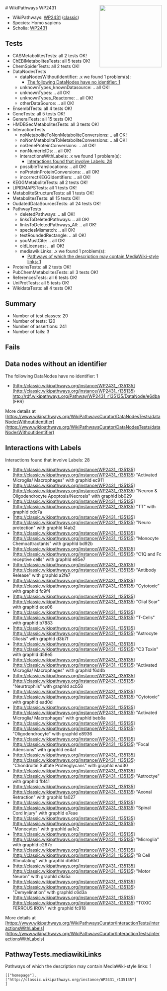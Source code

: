 <img style="float: right; width: 200px" src="https://upload.wikimedia.org/wikipedia/commons/thumb/8/83/Wplogo_with_text_500.png/640px-Wplogo_with_text_500.png" />
# WikiPathways WP2431

* WikiPathways: [WP2431](https://wikipathways.org/pathways/WP2431) ([classic](https://classic.wikipathways.org/instance/WP2431))
* Species: Homo sapiens
* Scholia: [WP2431](https://scholia.toolforge.org/wikipathways/WP2431)
## Tests
* CASMetabolitesTests: all 2 tests OK!
* ChEBIMetabolitesTests: all 5 tests OK!
* ChemSpiderTests: all 2 tests OK!
* DataNodesTests
    * dataNodesWithoutIdentifier: .x we found 1 problem(s):
        * [The following DataNodes have no identifier: 1](#d2d32fa0)
    * unknownTypes_knownDatasource: .. all OK!
    * unknownTypes: .. all OK!
    * unknownTypes_Reactome: .. all OK!
    * otherDataSource: .. all OK!
* EnsemblTests: all 4 tests OK!
* GeneTests: all 5 tests OK!
* GeneralTests: all 15 tests OK!
* HMDBSecMetabolitesTests: all 3 tests OK!
* InteractionTests
    * noMetaboliteToNonMetaboliteConversions: .. all OK!
    * noNonMetaboliteToMetaboliteConversions: .. all OK!
    * noGeneProteinConversions: .. all OK!
    * nonNumericIDs: .. all OK!
    * interactionsWithLabels: .x we found 1 problem(s):
        * [Interactions found that involve Labels: 28](#fe97a8df)
    * possibleTranslocations: .. all OK!
    * noProteinProteinConversions: .. all OK!
    * incorrectKEGGIdentifiers: .. all OK!
* KEGGMetaboliteTests: all 2 tests OK!
* LIPIDMAPSTests: all 1 tests OK!
* MetaboliteStructureTests: all 1 tests OK!
* MetabolitesTests: all 15 tests OK!
* OudatedDataSourcesTests: all 24 tests OK!
* PathwayTests
    * deletedPathways: .. all OK!
    * linksToDeletedPathways: .. all OK!
    * linksToDeletedPathways_All: .. all OK!
    * speciesMismatch: .. all OK!
    * testRoundedRectangle: .. all OK!
    * youMustCite: .. all OK!
    * oldLicenses: .. all OK!
    * mediawikiLinks: .x we found 1 problem(s):
        * [Pathways of which the description may contain MediaWiki-style links: 1](#da69cf45)
* ProteinsTests: all 2 tests OK!
* PubChemMetabolitesTests: all 3 tests OK!
* ReferencesTests: all 6 tests OK!
* UniProtTests: all 5 tests OK!
* WikidataTests: all 4 tests OK!


## Summary

* Number of test classes: 20
* Number of tests: 120
* Number of assertions: 241
* Number of fails: 3

## Fails

<a name="d2d32fa0" />

## Data nodes without an identifier

The following DataNodes have no identifier: 1

* [http://classic.wikipathways.org/instance/WP2431_r135135](http://classic.wikipathways.org/instance/WP2431_r135135) http://rdf.wikipathways.org/Pathway/WP2431_r135135/DataNode/e6dba (FBR)


More details at [https://www.wikipathways.org/WikiPathwaysCurator/DataNodesTests/dataNodesWithoutIdentifier](https://www.wikipathways.org/WikiPathwaysCurator/DataNodesTests/dataNodesWithoutIdentifier)

<a name="fe97a8df" />

## Interactions with Labels

Interactions found that involve Labels: 28

* [http://classic.wikipathways.org/instance/WP2431_r135135](http://classic.wikipathways.org/instance/WP2431_r135135) "Activated Microglia/
Macrophages" with graphId ec911
* [http://classic.wikipathways.org/instance/WP2431_r135135](http://classic.wikipathways.org/instance/WP2431_r135135) "Neuron & 
Oligodendrocyte
Apoptosis/Necrosis" with graphId bb029
* [http://classic.wikipathways.org/instance/WP2431_r135135](http://classic.wikipathways.org/instance/WP2431_r135135) "TT" with graphId cdc7a
* [http://classic.wikipathways.org/instance/WP2431_r135135](http://classic.wikipathways.org/instance/WP2431_r135135) "Neuro protection" with graphId f4ab2
* [http://classic.wikipathways.org/instance/WP2431_r135135](http://classic.wikipathways.org/instance/WP2431_r135135) "Monocyte Chemoattractants" with graphId bd92b
* [http://classic.wikipathways.org/instance/WP2431_r135135](http://classic.wikipathways.org/instance/WP2431_r135135) "C1Q and Fc receptive cells" with graphId e85e7
* [http://classic.wikipathways.org/instance/WP2431_r135135](http://classic.wikipathways.org/instance/WP2431_r135135) "Antibody Release" with graphId a2fe7
* [http://classic.wikipathways.org/instance/WP2431_r135135](http://classic.wikipathways.org/instance/WP2431_r135135) "Cytotoxic" with graphId fc9f4
* [http://classic.wikipathways.org/instance/WP2431_r135135](http://classic.wikipathways.org/instance/WP2431_r135135) "Glial Scar" with graphId ece06
* [http://classic.wikipathways.org/instance/WP2431_r135135](http://classic.wikipathways.org/instance/WP2431_r135135) "T-Cells" with graphId b7883
* [http://classic.wikipathways.org/instance/WP2431_r135135](http://classic.wikipathways.org/instance/WP2431_r135135) "Astrocyte Gliosis" with graphId d3b7f
* [http://classic.wikipathways.org/instance/WP2431_r135135](http://classic.wikipathways.org/instance/WP2431_r135135) "C3 Toxin" with graphId d58e5
* [http://classic.wikipathways.org/instance/WP2431_r135135](http://classic.wikipathways.org/instance/WP2431_r135135) "Activated Microglia/
Macrophages" with graphId f6d4b
* [http://classic.wikipathways.org/instance/WP2431_r135135](http://classic.wikipathways.org/instance/WP2431_r135135) "Neurtrophils" with graphId acb58
* [http://classic.wikipathways.org/instance/WP2431_r135135](http://classic.wikipathways.org/instance/WP2431_r135135) "Cytotoxic" with graphId ead0d
* [http://classic.wikipathways.org/instance/WP2431_r135135](http://classic.wikipathways.org/instance/WP2431_r135135) "Activated Microglia/
Macrophages" with graphId beb8a
* [http://classic.wikipathways.org/instance/WP2431_r135135](http://classic.wikipathways.org/instance/WP2431_r135135) "Oligodendrocyte" with graphId e8936
* [http://classic.wikipathways.org/instance/WP2431_r135135](http://classic.wikipathways.org/instance/WP2431_r135135) "Focal Adensions" with graphId ee4af
* [http://classic.wikipathways.org/instance/WP2431_r135135](http://classic.wikipathways.org/instance/WP2431_r135135) "Chondroitin Sulfate 
Proteoglycans" with graphId ead30
* [http://classic.wikipathways.org/instance/WP2431_r135135](http://classic.wikipathways.org/instance/WP2431_r135135) "Astroctye" with graphId fbf41
* [http://classic.wikipathways.org/instance/WP2431_r135135](http://classic.wikipathways.org/instance/WP2431_r135135) "Axonal Retraction" with graphId fa027
* [http://classic.wikipathways.org/instance/WP2431_r135135](http://classic.wikipathways.org/instance/WP2431_r135135) "Spinal Cord 
Injury" with graphId e7eae
* [http://classic.wikipathways.org/instance/WP2431_r135135](http://classic.wikipathways.org/instance/WP2431_r135135) "Monocytes" with graphId aa1e2
* [http://classic.wikipathways.org/instance/WP2431_r135135](http://classic.wikipathways.org/instance/WP2431_r135135) "Microglia" with graphId c267c
* [http://classic.wikipathways.org/instance/WP2431_r135135](http://classic.wikipathways.org/instance/WP2431_r135135) "B Cell Stimulating" with graphId db650
* [http://classic.wikipathways.org/instance/WP2431_r135135](http://classic.wikipathways.org/instance/WP2431_r135135) "Motor Neuron" with graphId c9a5a
* [http://classic.wikipathways.org/instance/WP2431_r135135](http://classic.wikipathways.org/instance/WP2431_r135135) "Demyelination" with graphId c6d3a
* [http://classic.wikipathways.org/instance/WP2431_r135135](http://classic.wikipathways.org/instance/WP2431_r135135) "TOXIC FERROUS
IRON" with graphId fc918


More details at [https://www.wikipathways.org/WikiPathwaysCurator/InteractionTests/interactionsWithLabels](https://www.wikipathways.org/WikiPathwaysCurator/InteractionTests/interactionsWithLabels)

<a name="da69cf45" />

## PathwayTests.mediawikiLinks

Pathways of which the description may contain MediaWiki-style links: 1
```
[["homepage"],
["http://classic.wikipathways.org/instance/WP2431_r135135"]
]
```

